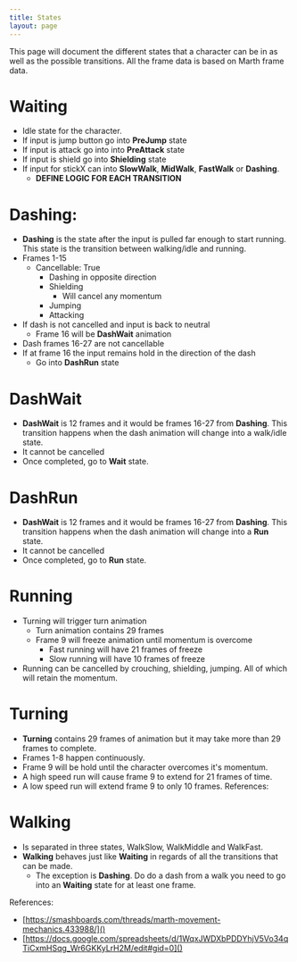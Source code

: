 ```yaml
---
title: States
layout: page
---
```


This page will document the different states that a character can be in as well
as the possible transitions. All the frame data is based on Marth frame data.

# Waiting
 - Idle state for the character.
 - If input is jump button go into **PreJump** state
 - If input is attack go into into **PreAttack** state
 - If input is shield go into **Shielding** state
 - If input for stickX can into **SlowWalk**, **MidWalk**, **FastWalk** or **Dashing**.
   -  **DEFINE LOGIC FOR EACH TRANSITION**

# Dashing:
 - **Dashing** is the state after the input is pulled far enough to start running. This state is the transition between walking/idle and running. 
 - Frames 1-15
   - Cancellable: True
     - Dashing in opposite direction
     - Shielding
       - Will cancel any momentum
     - Jumping
     - Attacking
 - If dash is not cancelled and input is back to neutral
   - Frame 16 will be **DashWait** animation
 - Dash frames 16-27 are not cancellable 
 - If at frame 16 the input remains hold in the direction of the dash
   - Go into **DashRun** state

# DashWait
 - **DashWait** is 12 frames and it would be frames 16-27 from **Dashing**. This transition happens when the dash animation will change into a walk/idle state.
 - It cannot be cancelled
 - Once completed, go to **Wait** state.

# DashRun
 - **DashWait** is 12 frames and it would be frames 16-27 from **Dashing**. This transition happens when the dash animation will change into a **Run** state.
 - It cannot be cancelled
 - Once completed, go to **Run** state.

# Running
 - Turning will trigger turn animation
   - Turn animation contains 29 frames
   - Frame 9 will freeze animation until momentum is overcome
       - Fast running will have 21 frames of freeze
       - Slow running will have 10 frames of freeze
 - Running can be cancelled by crouching, shielding, jumping. All of which will retain the momentum. 

# Turning
 - **Turning** contains 29 frames of animation but it may take more than 29 frames to complete.
 - Frames 1-8 happen continuously.
 - Frame 9 will be hold until the character overcomes it's momentum.
 - A high speed run will cause frame 9 to extend for 21 frames of time.
 - A low speed run will extend frame 9 to only 10 frames.
References:

# Walking
 - Is separated in three states, WalkSlow, WalkMiddle and WalkFast.
 - **Walking** behaves just like **Waiting** in regards of all the transitions that can be made. 
   - The exception is **Dashing**. Do do a dash from a walk you need to go into an **Waiting** state for at least one frame.

References:
 - [https://smashboards.com/threads/marth-movement-mechanics.433988/]()
- [https://docs.google.com/spreadsheets/d/1WqxJWDXbPDDYhjV5Vo34qTiCxmHSqg_Wr6GKKyLrH2M/edit#gid=0]()
